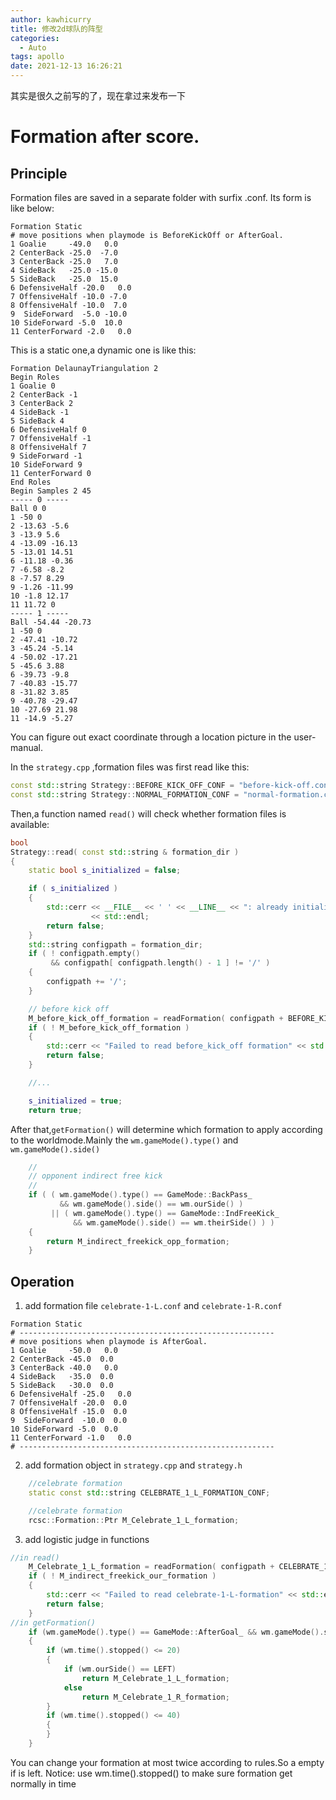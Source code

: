 ```yaml
---
author: kawhicurry
title: 修改2d球队的阵型
categories:
  - Auto
tags: apollo
date: 2021-12-13 16:26:21
---
```

其实是很久之前写的了，现在拿过来发布一下

# Formation after score.

## Principle

Formation files are saved in a separate folder with surfix .conf.
Its form is like below:
```
Formation Static
# move positions when playmode is BeforeKickOff or AfterGoal.
1 Goalie     -49.0   0.0
2 CenterBack -25.0  -7.0
3 CenterBack -25.0   7.0
4 SideBack   -25.0 -15.0
5 SideBack   -25.0  15.0
6 DefensiveHalf -20.0   0.0
7 OffensiveHalf -10.0 -7.0
8 OffensiveHalf -10.0  7.0
9  SideForward  -5.0 -10.0
10 SideForward -5.0  10.0
11 CenterForward -2.0   0.0
```
This is a static one,a dynamic one is like this:
```
Formation DelaunayTriangulation 2
Begin Roles
1 Goalie 0
2 CenterBack -1
3 CenterBack 2
4 SideBack -1
5 SideBack 4
6 DefensiveHalf 0
7 OffensiveHalf -1
8 OffensiveHalf 7
9 SideForward -1
10 SideForward 9
11 CenterForward 0
End Roles
Begin Samples 2 45
----- 0 -----
Ball 0 0
1 -50 0
2 -13.63 -5.6
3 -13.9 5.6
4 -13.09 -16.13
5 -13.01 14.51
6 -11.18 -0.36
7 -6.58 -8.2
8 -7.57 8.29
9 -1.26 -11.99
10 -1.8 12.17
11 11.72 0
----- 1 -----
Ball -54.44 -20.73
1 -50 0
2 -47.41 -10.72
3 -45.24 -5.14
4 -50.02 -17.21
5 -45.6 3.88
6 -39.73 -9.8
7 -40.83 -15.77
8 -31.82 3.85
9 -40.78 -29.47
10 -27.69 21.98
11 -14.9 -5.27
```
You can figure out exact coordinate through a location picture in the user-manual.

In the `strategy.cpp` ,formation files was first read like this:
```cpp
const std::string Strategy::BEFORE_KICK_OFF_CONF = "before-kick-off.conf";
const std::string Strategy::NORMAL_FORMATION_CONF = "normal-formation.conf";
```

Then,a function named `read()` will check whether formation files is available:
```cpp
bool
Strategy::read( const std::string & formation_dir )
{
    static bool s_initialized = false;

    if ( s_initialized )
    {
        std::cerr << __FILE__ << ' ' << __LINE__ << ": already initialized."
                  << std::endl;
        return false;
    }
    std::string configpath = formation_dir;
    if ( ! configpath.empty()
         && configpath[ configpath.length() - 1 ] != '/' )
    {
        configpath += '/';
    }

    // before kick off
    M_before_kick_off_formation = readFormation( configpath + BEFORE_KICK_OFF_CONF );
    if ( ! M_before_kick_off_formation )
    {
        std::cerr << "Failed to read before_kick_off formation" << std::endl;
        return false;
    }

    //...

    s_initialized = true;
    return true;
```

After that,`getFormation()` will determine which formation to apply according to the worldmode.Mainly the `wm.gameMode().type()` and `wm.gameMode().side()`
```cpp
    //
    // opponent indirect free kick
    //
    if ( ( wm.gameMode().type() == GameMode::BackPass_
           && wm.gameMode().side() == wm.ourSide() )
         || ( wm.gameMode().type() == GameMode::IndFreeKick_
              && wm.gameMode().side() == wm.theirSide() ) )
    {
        return M_indirect_freekick_opp_formation;
    }
```

## Operation

1. add formation file `celebrate-1-L.conf` and `celebrate-1-R.conf`
```
Formation Static
# ---------------------------------------------------------
# move positions when playmode is AfterGoal.
1 Goalie     -50.0   0.0
2 CenterBack -45.0  0.0
3 CenterBack -40.0   0.0
4 SideBack   -35.0  0.0
5 SideBack   -30.0  0.0
6 DefensiveHalf -25.0   0.0
7 OffensiveHalf -20.0  0.0
8 OffensiveHalf -15.0  0.0
9  SideForward  -10.0  0.0
10 SideForward -5.0  0.0
11 CenterForward -1.0   0.0
# ---------------------------------------------------------
```

2. add formation object in `strategy.cpp` and `strategy.h`
```cpp
    //celebrate formation
    static const std::string CELEBRATE_1_L_FORMATION_CONF;

    //celebrate formation
    rcsc::Formation::Ptr M_Celebrate_1_L_formation;
```

3. add logistic judge in functions
```cpp
//in read()
    M_Celebrate_1_L_formation = readFormation( configpath + CELEBRATE_1_L_FORMATION_CONF);
    if ( ! M_indirect_freekick_our_formation )
    {
        std::cerr << "Failed to read celebrate-1-L-formation" << std::endl;
        return false;
    }
//in getFormation()
    if (wm.gameMode().type() == GameMode::AfterGoal_ && wm.gameMode().side() == wm.ourSide())
    {
        if (wm.time().stopped() <= 20)
        {
            if (wm.ourSide() == LEFT)
                return M_Celebrate_1_L_formation;
            else
                return M_Celebrate_1_R_formation;
        }
        if (wm.time().stopped() <= 40)
        {
        }
    }
```
You can change your formation at most twice according to rules.So a empty if is left.
Notice: use wm.time().stopped() to make sure formation get normally in time






